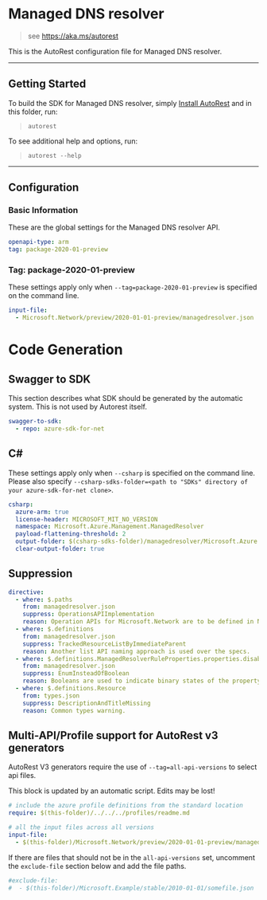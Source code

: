 # Managed DNS resolver

> see https://aka.ms/autorest

This is the AutoRest configuration file for Managed DNS resolver.

---

## Getting Started

To build the SDK for Managed DNS resolver, simply [Install AutoRest](https://aka.ms/autorest/install) and in this folder, run:

> `autorest`

To see additional help and options, run:

> `autorest --help`

---

## Configuration

### Basic Information

These are the global settings for the Managed DNS resolver API.

``` yaml
openapi-type: arm
tag: package-2020-01-preview
```

### Tag: package-2020-01-preview

These settings apply only when `--tag=package-2020-01-preview` is specified on the command line.

``` yaml $(tag) == 'package-2020-01-preview'
input-file:
  - Microsoft.Network/preview/2020-01-01-preview/managedresolver.json
```

# Code Generation

## Swagger to SDK

This section describes what SDK should be generated by the automatic system.
This is not used by Autorest itself.

``` yaml $(swagger-to-sdk)
swagger-to-sdk:
  - repo: azure-sdk-for-net
```

## C#

These settings apply only when `--csharp` is specified on the command line.
Please also specify `--csharp-sdks-folder=<path to "SDKs" directory of your azure-sdk-for-net clone>`.

``` yaml $(csharp)
csharp:
  azure-arm: true
  license-header: MICROSOFT_MIT_NO_VERSION
  namespace: Microsoft.Azure.Management.ManagedResolver
  payload-flattening-threshold: 2
  output-folder: $(csharp-sdks-folder)/managedresolver/Microsoft.Azure.Management.ManagedResolver/src/Generated
  clear-output-folder: true
```

## Suppression

``` yaml
directive:
  - where: $.paths
    from: managedresolver.json
    suppress: OperationsAPIImplementation
    reason: Operation APIs for Microsoft.Network are to be defined in Network swagger.
  - where: $.definitions
    from: managedresolver.json
    suppress: TrackedResourceListByImmediateParent
    reason: Another list API naming approach is used over the specs.
  - where: $.definitions.ManagedResolverRuleProperties.properties.disabled
    from: managedresolver.json
    suppress: EnumInsteadOfBoolean
    reason: Booleans are used to indicate binary states of the property, enum is not appropriate.
  - where: $.definitions.Resource
    from: types.json
    suppress: DescriptionAndTitleMissing
    reason: Common types warning.
```

## Multi-API/Profile support for AutoRest v3 generators

AutoRest V3 generators require the use of `--tag=all-api-versions` to select api files.

This block is updated by an automatic script. Edits may be lost!

``` yaml $(tag) == 'all-api-versions' /* autogenerated */
# include the azure profile definitions from the standard location
require: $(this-folder)/../../../profiles/readme.md

# all the input files across all versions
input-file:
  - $(this-folder)/Microsoft.Network/preview/2020-01-01-preview/managedresolver.json

```

If there are files that should not be in the `all-api-versions` set,
uncomment the  `exclude-file` section below and add the file paths.

``` yaml $(tag) == 'all-api-versions'
#exclude-file:
#  - $(this-folder)/Microsoft.Example/stable/2010-01-01/somefile.json
```

